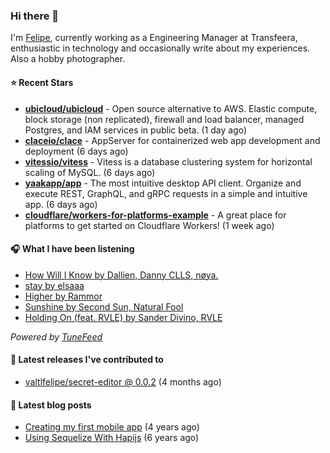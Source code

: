 ### Hi there 👋

I'm [Felipe](https://felipevm.com), currently working as a Engineering Manager at Transfeera, enthusiastic in technology and occasionally write about my experiences. Also a hobby photographer.

#### ⭐ Recent Stars
- **[ubicloud/ubicloud](https://github.com/ubicloud/ubicloud)** - Open source alternative to AWS. Elastic compute, block storage (non replicated), firewall and load balancer, managed Postgres, and IAM services in public beta. (1 day ago)
- **[claceio/clace](https://github.com/claceio/clace)** - AppServer for containerized web app development and deployment (6 days ago)
- **[vitessio/vitess](https://github.com/vitessio/vitess)** - Vitess is a database clustering system for horizontal scaling of MySQL. (6 days ago)
- **[yaakapp/app](https://github.com/yaakapp/app)** - The most intuitive desktop API client. Organize and execute REST, GraphQL, and gRPC requests in a simple and intuitive app. (6 days ago)
- **[cloudflare/workers-for-platforms-example](https://github.com/cloudflare/workers-for-platforms-example)** - A great place for platforms to get started on Cloudflare Workers! (1 week ago)

#### 🎧 What I have been listening
- [How Will I Know by Dallien, Danny CLLS, nøya.](https://open.spotify.com/track/48B3FbaoxaYKbZo5uIHoBU)
- [stay by elsaaa](https://open.spotify.com/track/6TDCSPpRELWCbT3PmBIii5)
- [Higher by Rammor](https://open.spotify.com/track/44jQ7CA1A5eCq5SIxY1M3H)
- [Sunshine by Second Sun, Natural Fool](https://open.spotify.com/track/1naTPzOnhzA6d9CDOOkQnx)
- [Holding On (feat. RVLE) by Sander Divino, RVLE](https://open.spotify.com/track/5qd0jRpUE9D31qGbh7sC8E)

_Powered by [TuneFeed](https://tunefeed.app?ref=valtlfelipe-gh-profile)_ 

#### 🚀 Latest releases I've contributed to


- [valtlfelipe/secret-editor @ 0.0.2](https://github.com/valtlfelipe/secret-editor/releases/tag/0.0.2) (4 months ago)

#### 📄 Latest blog posts
- [Creating my first mobile app](https://felipevm.com/posts/creating-my-first-mobile-app/) (4 years ago)
- [Using Sequelize With Hapijs](https://felipevm.com/posts/using-sequelize-with-hapijs/) (6 years ago)
